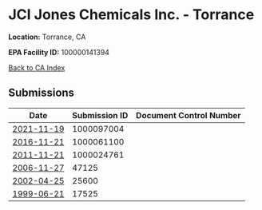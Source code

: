 # JCI Jones Chemicals Inc. - Torrance

**Location:** Torrance, CA

**EPA Facility ID:** 100000141394

[Back to CA Index](../../index.md)

## Submissions

| Date | Submission ID | Document Control Number |
|------|--------------|-------------------------|
| [2021-11-19](submissions/1000097004.md) | 1000097004 |  |
| [2016-11-21](submissions/1000061100.md) | 1000061100 |  |
| [2011-11-21](submissions/1000024761.md) | 1000024761 |  |
| [2006-11-27](submissions/47125.md) | 47125 |  |
| [2002-04-25](submissions/25600.md) | 25600 |  |
| [1999-06-21](submissions/17525.md) | 17525 |  |
